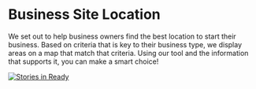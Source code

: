 Business Site Location
======================

We set out to help business owners find the best location to start their business. Based on criteria that is key to their business type, we display areas on a map that match that criteria. Using our tool and the information that supports it, you can make a smart choice!

[![Stories in Ready](https://badge.waffle.io/gocodeboulder/business-site-location.png?label=ready&title=Ready)](http://waffle.io/gocodeboulder/business-site-location)
